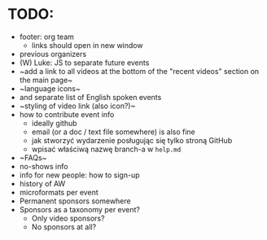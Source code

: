 # TODO:
  * footer: org team
    * links should open in new window
  * previous organizers
  * (W) Luke: JS to separate future events
  * ~add a link to all videos at the bottom of the "recent videos" section on the main page~
  * ~language icons~
  * and separate list of English spoken events
  * ~styling of video link (also icon?)~
  * how to contribute event info
    * ideally github
    * email (or a doc / text file somewhere) is also fine
    * jak stworzyć wydarzenie posługując się tylko stroną GitHub
    * wpisać właściwą nazwę branch-a w `help.md`
  * ~FAQs~
  * no-shows info
  * info for new people: how to sign-up
  * history of AW
  * microformats per event
  * Permanent sponsors somewhere
  * Sponsors as a taxonomy per event?
    * Only video sponsors?
    * No sponsors at all?